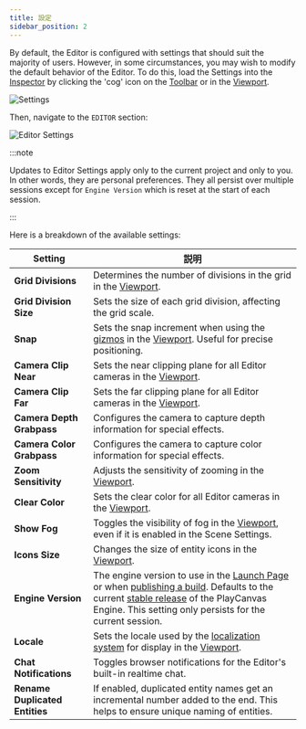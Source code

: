 ```yaml
---
title: 設定
sidebar_position: 2
---
```


By default, the Editor is configured with settings that should suit the majority of users. However, in some circumstances, you may wish to modify the default behavior of the Editor. To do this, load the Settings into the [Inspector](../inspector) by clicking the 'cog' icon on the [Toolbar](../toolbar) or in the [Viewport](../viewport).

![Settings](/img/user-manual/editor/toolbar/settings.png)

Then, navigate to the `EDITOR` section:

![Editor Settings](/img/user-manual/editor/settings/editor-settings.png)

:::note

Updates to Editor Settings apply only to the current project and only to you. In other words, they are personal preferences. They all persist over multiple sessions except for `Engine Version` which is reset at the start of each session.

:::

Here is a breakdown of the available settings:

| Setting                          | 説明 |
| -------------------------------- | ----------- |
| **Grid Divisions**               | Determines the number of divisions in the grid in the [Viewport](../viewport). |
| **Grid Division Size**           | Sets the size of each grid division, affecting the grid scale. |
| **Snap**                         | Sets the snap increment when using the [gizmos](../viewport#gizmos) in the [Viewport](../viewport). Useful for precise positioning. |
| **Camera Clip Near**             | Sets the near clipping plane for all Editor cameras in the [Viewport](../viewport). |
| **Camera Clip Far**              | Sets the far clipping plane for all Editor cameras in the [Viewport](../viewport). |
| **Camera Depth Grabpass**        | Configures the camera to capture depth information for special effects. |
| **Camera Color Grabpass**        | Configures the camera to capture color information for special effects. |
| **Zoom Sensitivity**             | Adjusts the sensitivity of zooming in the [Viewport](../viewport). |
| **Clear Color**                  | Sets the clear color for all Editor cameras in the [Viewport](../viewport). |
| **Show Fog**                     | Toggles the visibility of fog in the [Viewport](../viewport), even if it is enabled in the Scene Settings. |
| **Icons Size**                   | Changes the size of entity icons in the [Viewport](../viewport). |
| **Engine Version**               | The engine version to use in the [Launch Page](../../launch-page) or when [publishing a build](../../../publishing/web/playcanvas-hosting#publishing-a-new-build). Defaults to the current [stable release](https://github.com/playcanvas/engine/releases) of the PlayCanvas Engine. This setting only persists for the current session. |
| **Locale**                       | Sets the locale used by the [localization system](../../../user-interface/localization) for display in the [Viewport](../viewport). |
| **Chat Notifications**           | Toggles browser notifications for the Editor's built-in realtime chat. |
| **Rename Duplicated Entities**   | If enabled, duplicated entity names get an incremental number added to the end. This helps to ensure unique naming of entities. |
